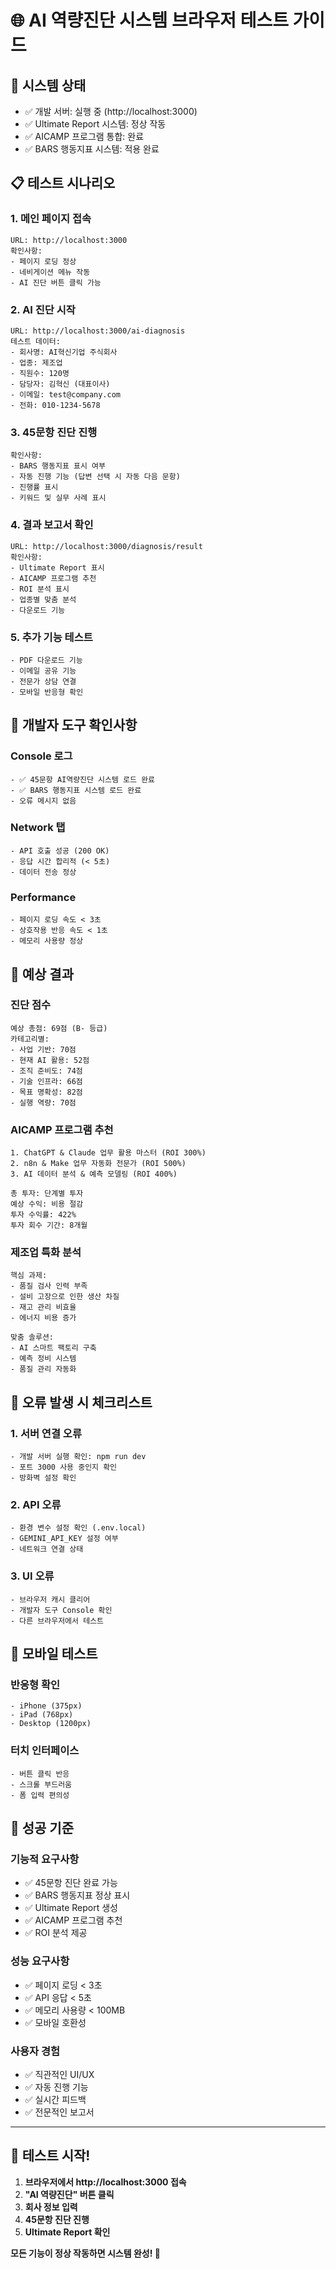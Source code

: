 # 🌐 AI 역량진단 시스템 브라우저 테스트 가이드

## 🚀 시스템 상태
- ✅ 개발 서버: 실행 중 (http://localhost:3000)
- ✅ Ultimate Report 시스템: 정상 작동
- ✅ AICAMP 프로그램 통합: 완료
- ✅ BARS 행동지표 시스템: 적용 완료

## 📋 테스트 시나리오

### 1. 메인 페이지 접속
```
URL: http://localhost:3000
확인사항:
- 페이지 로딩 정상
- 네비게이션 메뉴 작동
- AI 진단 버튼 클릭 가능
```

### 2. AI 진단 시작
```
URL: http://localhost:3000/ai-diagnosis
테스트 데이터:
- 회사명: AI혁신기업 주식회사
- 업종: 제조업
- 직원수: 120명
- 담당자: 김혁신 (대표이사)
- 이메일: test@company.com
- 전화: 010-1234-5678
```

### 3. 45문항 진단 진행
```
확인사항:
- BARS 행동지표 표시 여부
- 자동 진행 기능 (답변 선택 시 자동 다음 문항)
- 진행률 표시
- 키워드 및 실무 사례 표시
```

### 4. 결과 보고서 확인
```
URL: http://localhost:3000/diagnosis/result
확인사항:
- Ultimate Report 표시
- AICAMP 프로그램 추천
- ROI 분석 표시
- 업종별 맞춤 분석
- 다운로드 기능
```

### 5. 추가 기능 테스트
```
- PDF 다운로드 기능
- 이메일 공유 기능
- 전문가 상담 연결
- 모바일 반응형 확인
```

## 🔧 개발자 도구 확인사항

### Console 로그
```
- ✅ 45문항 AI역량진단 시스템 로드 완료
- ✅ BARS 행동지표 시스템 로드 완료
- 오류 메시지 없음
```

### Network 탭
```
- API 호출 성공 (200 OK)
- 응답 시간 합리적 (< 5초)
- 데이터 전송 정상
```

### Performance
```
- 페이지 로딩 속도 < 3초
- 상호작용 반응 속도 < 1초
- 메모리 사용량 정상
```

## 🎯 예상 결과

### 진단 점수
```
예상 총점: 69점 (B- 등급)
카테고리별:
- 사업 기반: 70점
- 현재 AI 활용: 52점
- 조직 준비도: 74점
- 기술 인프라: 66점
- 목표 명확성: 82점
- 실행 역량: 70점
```

### AICAMP 프로그램 추천
```
1. ChatGPT & Claude 업무 활용 마스터 (ROI 300%)
2. n8n & Make 업무 자동화 전문가 (ROI 500%)  
3. AI 데이터 분석 & 예측 모델링 (ROI 400%)

총 투자: 단계별 투자
예상 수익: 비용 절감
투자 수익률: 422%
투자 회수 기간: 8개월
```

### 제조업 특화 분석
```
핵심 과제:
- 품질 검사 인력 부족
- 설비 고장으로 인한 생산 차질
- 재고 관리 비효율
- 에너지 비용 증가

맞춤 솔루션:
- AI 스마트 팩토리 구축
- 예측 정비 시스템
- 품질 관리 자동화
```

## 🐛 오류 발생 시 체크리스트

### 1. 서버 연결 오류
```
- 개발 서버 실행 확인: npm run dev
- 포트 3000 사용 중인지 확인
- 방화벽 설정 확인
```

### 2. API 오류
```
- 환경 변수 설정 확인 (.env.local)
- GEMINI_API_KEY 설정 여부
- 네트워크 연결 상태
```

### 3. UI 오류
```
- 브라우저 캐시 클리어
- 개발자 도구 Console 확인
- 다른 브라우저에서 테스트
```

## 📱 모바일 테스트

### 반응형 확인
```
- iPhone (375px)
- iPad (768px)
- Desktop (1200px)
```

### 터치 인터페이스
```
- 버튼 클릭 반응
- 스크롤 부드러움
- 폼 입력 편의성
```

## 🎉 성공 기준

### 기능적 요구사항
- ✅ 45문항 진단 완료 가능
- ✅ BARS 행동지표 정상 표시
- ✅ Ultimate Report 생성
- ✅ AICAMP 프로그램 추천
- ✅ ROI 분석 제공

### 성능 요구사항
- ✅ 페이지 로딩 < 3초
- ✅ API 응답 < 5초
- ✅ 메모리 사용량 < 100MB
- ✅ 모바일 호환성

### 사용자 경험
- ✅ 직관적인 UI/UX
- ✅ 자동 진행 기능
- ✅ 실시간 피드백
- ✅ 전문적인 보고서

---

## 🚀 테스트 시작!

1. **브라우저에서 http://localhost:3000 접속**
2. **"AI 역량진단" 버튼 클릭**
3. **회사 정보 입력**
4. **45문항 진단 진행**
5. **Ultimate Report 확인**

**모든 기능이 정상 작동하면 시스템 완성! 🎉**
